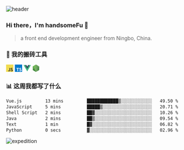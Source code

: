 ![header](https://raw.githubusercontent.com/fzq1998/fzq1998/master/header.png)

### Hi there，I'm handsomeFu 👋

> a front end development engineer from Ningbo, China.

### 🔧 我的搬砖工具
<code><img height="20" src="https://raw.githubusercontent.com/github/explore/80688e429a7d4ef2fca1e82350fe8e3517d3494d/topics/javascript/javascript.png" alt="javascript"></code>
<code><img height="20" src="https://raw.githubusercontent.com/github/explore/80688e429a7d4ef2fca1e82350fe8e3517d3494d/topics/typescript/typescript.png" alt="typescript"></code>
<code><img height="20" src="https://raw.githubusercontent.com/github/explore/80688e429a7d4ef2fca1e82350fe8e3517d3494d/topics/vue/vue.png" alt="vue"></code>
<code><img height="20" src="https://raw.githubusercontent.com/github/explore/80688e429a7d4ef2fca1e82350fe8e3517d3494d/topics/nodejs/nodejs.png" alt="nodejs"></code>



### 📊 这周我都写了什么
<!--START_SECTION:waka-->

```text
Vue.js         13 mins         ████████████▒░░░░░░░░░░░░   49.50 %
JavaScript     5 mins          █████▒░░░░░░░░░░░░░░░░░░░   20.71 %
Shell Script   2 mins          ██▓░░░░░░░░░░░░░░░░░░░░░░   10.26 %
Java           2 mins          ██▒░░░░░░░░░░░░░░░░░░░░░░   09.54 %
Text           1 min           █▓░░░░░░░░░░░░░░░░░░░░░░░   06.82 %
Python         0 secs          ▓░░░░░░░░░░░░░░░░░░░░░░░░   02.96 %
```

<!--END_SECTION:waka-->


![expedition](https://raw.githubusercontent.com/fzq1998/fzq1998/master/expedition.gif)

